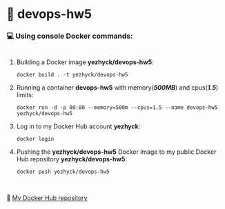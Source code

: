 # 🐳 devops-hw5

### 💻 Using console Docker commands: <br><br>

1. Building a Docker image **yezhyck/devops-hw5**:

    ```
    docker build . -t yezhyck/devops-hw5
    ```

2. Running a container **devops-hw5** with memory(***500MB***) and cpus(***1.5***) limits:

    ```
    docker run -d -p 80:80 --memory=500m --cpus=1.5 --name devops-hw5 yezhyck/devops-hw5
    ```

3. Log in to my Docker Hub account **yezhyck**:

    ```
    docker login
    ```

4. Pushing the **yezhyck/devops-hw5** Docker image to my public Docker Hub repository **yezhyck/devops-hw5**:

    ```
    docker push yezhyck/devops-hw5
    ```

<br>

🔗 [My Docker Hub repository](https://hub.docker.com/repository/docker/yezhyck/devops-hw5)